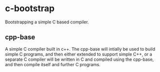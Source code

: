 # c-bootstrap
Bootstrapping a simple C based compiler.

## cpp-base
A simple C compiler built in c++.
The cpp-base will intially be used to build simple C programs, and then either extended to support simple C++, or a separate C compiler will be written in C and compiled using the cpp-base, and then compile itself and further C programs.
